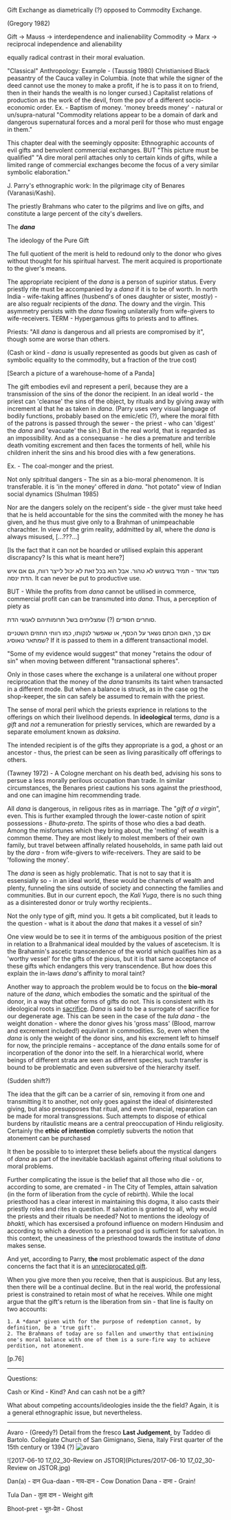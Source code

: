 Gift Exchange as diametrically (?) opposed to Commodity Exchange.

(Gregory 1982)

Gift -> Mauss -> interdependence and inalienability
Commodity -> Marx -> reciprocal independence and alienability

equally radical contrast in their moral evaluation.

"Classical" Anthropology:
Example - (Taussig 1980) Christianised Black peasantry of the Cauca valley in Columbia. (note that while the signer of the deed cannot use the money to make a profit, if he is to pass it on to friend, then in their hands the wealth is no longer cursed.)
Capitalist relations of production as the work of the devil, from the pov of a different socio-economic order.
Ex.  - Baptism of money. 'money breeds money' - natural or un/supra-natural
"Commodity relations appear to be a domain of dark and dangerous supernatural forces and a moral peril for those who must engage in them."

This chapter deal with the seemingly opposite: Ethnographic accounts of evil gifts and benvolent commercial exchanges. 
BUT
"This picture must be qualified"
"A dire moral peril attaches only to certain kinds of gifts, while a limited range of commercial exchanges become the focus of a very similar symbolic elaboration."

J. Parry's ethnographic work:
In the pilgrimage city of Benares (Varanasi/Kashi).

The priestly Brahmans who cater to the pilgrims and live on gifts, and constitute a large percent of the city's dwellers.

The _**dana**_

The ideology of the Pure Gift

The full quotient of the merit is held to redound only to the donor who gives without thought for his spiritual harvest.
The merit acquired is proportionate to the giver's means.

The appropriate recipient of the *dana* is a person of supirior status.
Every priestly rite must be accompanied by a *dana* if it is to be of worth.
In north India - wife-taking affines (husbend's of ones daughter or sister, mostly) - are also regualr recipients of the *dana*. The dowry and the virgin. This asymmetry persists with the *dana* flowing unilaterally from wife-givers to wife-receivers.
TERM - Hypergamous
gifts to priests and to affines. 

Priests: "All *dana* is dangerous and all priests are compromised by it", though some are worse than others.

(Cash or kind - *dana* is usually represented as goods but given as cash of symbolic equality to the commodity, but a fraction of the true cost) 

[Search a picture of a warehouse-home of a Panda]

The gift embodies evil and represent a peril, because they are a transmission of the sins of the donor the recipient.
In an ideal world - the priest can 'cleanse' the sins of the object, by rituals and by giving away with increment al that he as taken in *dana*. (Parry uses very visual language of bodily functions, probably based on the emic/etic (?), where the moral filth of the patrons is passed through the sewer - the priest - who can 'digest' the *dana* and 'evacuate' the sin.)
But in the real world, that is regarded as an impossibility. And as a consequanse - he dies a premature and terrible death vomiting excrement and then faces the torments of hell, while his children inherit the sins and his brood dies with a few generations. 

Ex. - The coal-monger and the priest.

Not only spitritual dangers - The sin as a bio-moral phenomenon. It is transferable. it is 'in the money' offered in *dana*. "hot potato" view of Indian social dynamics (Shulman 1985)

Nor are the dangers solely on the recipent's side - the giver must take heed that he is held accountable for the sins the commited with the money he has given, and he thus must give only to a Brahman of unimpeachable charachter.
In view of the grim reality, addmitted by all, where the *dana* is always misused,  [...???...]

[Is the fact that it can not be hoarded or utilised explain this apperant discrapancy? Is this what is meant here?]

מצד אחד - תמיד בשימוש לא טהור. אבל הוא בכל זאת לא יכול לייצר רווח, גם אם איש הדת ינסה. 
It can never be put to productive use.

BUT - While the profits from *dana* cannot be utilised in commerce, commercial profit can can be transmuted into *dana*.
Thus, a perception of piety as 

סוחרים חסודים (?) שמצליחים בשל תרומותיהם לאנשי הדת.

אם כך, האם הכתם נשאר על הכסף, או שאפשר לנקותו, כמו רווחי החוזים השטניים שמתאר טאוסיג? 
If it is passed to them in a different transactional model.

"Some of my evidence would suggest" that money "retains the odour of sin" when moving between different "transactional spheres".

Only in those cases where the exchange is a unilateral one without proper reciprocation that the money of the *dana* transmits its taint when transacted in a different mode. But when a balance is struck, as in the case og the shop-keeper, the sin can safely be assumed to remain with the priest.

The sense of moral peril which the priests exprience in relations to the offerings on which their livelihood depends.
In **ideological** terms, *dana* is a *gift* and *not* a remuneration for priestly services, which are rewarded by a separate emolument known as *daksina*. 

The intended recipient is of the gifts they appropriate is a god, a ghost or an ancestor - thus, the priest can be seen as living parasitically off offerings to others.

(Tawney 1972) - A Cologne merchant on his death bed, advising his sons to persue a less morally perilous occupation than trade. In similar circumstances, the Benares priest cautions his sons against the priesthood, and one can imagine him recommending trade.

All *dana* is dangerous, in religous rites as in marriage. The "*gift of a virgin*", even. 
This is further exampled through the lower-caste notion of spirit possessions - *Bhuta-preta*. The spirits of those who dies a bad death. Among the misfortunes which they bring about, the 'melting' of wealth is a common theme. 
They are most likely to molest members of their own family, but travel between affinally related households, in same path laid out by the *dara* - from wife-givers to wife-receivers. They are said to be 'following the money'.

The *dana* is seen as higly problematic. That is not to say that it is essensially so - in an ideal world, these would be channels of wealth and plenty, funneling the sins outside of society and connecting the families and communities. But in our current epoch, the *Kali Yuga*, there is no such thing as a disinterested donor or truly worthy recipients..

Not the only type of gift, mind you. It gets a bit complicated, but it leads to the question - what is it about the *dana* that makes it a vessel of sin?

One view would be to see it in terms of the ambiguous position of the priest in relation to a Brahmanical ideal moulded by the values of ascetecism. 
It is the Brahamin's ascetic transcendence of the world which qualifies him as a 'worthy vessel' for the gifts of the pious, but it is that same acceptance of these gifts which endangers this very transcendence. 
But how does this explain the in-laws *dana*'s affinity to moral taint?

Another way to approach the problem would be to focus on the **bio-moral** nature of the *dana*, which embodies the somatic and the spiritual of the donor, in a way that other forms of gifts do not. This is consistent with its ideological roots in <u>sacrifice</u>. *Dana* is said to be a surrogate of sacrifice for our degenerate age. 
This can be seen in the case of the *tula dana* - the weight donation - where the donor gives his 'gross mass' (Blood, marrow and excrement included!) equivilant in commodities. 
So, even when the *dana* is only the weight of the donor sins, and his excrement left to himself for now, the principle remains - acceptance of the *dana* entails some for of incorperation of the donor into the self. In a hierarchical world, where beings of different strata are seen as different species, such transfer is bound to be problematic and even subversive of the hierarchy itself. 

(Sudden shift?)

The idea that the gift can be a carrier of sin, removing it from one and transmitting it to another, not only goes against the ideal of disinterested giving, but also presupposes that ritual, and even financial, reparation can be made for moral transgressions. 
Such attempts to dispose of ethical burdens by ritaulistic means are a central preoccupation of Hindu religiosity. 
Certainly the **ethic of intention** completly subverts the notion that atonement can be purchased

It then be possible to to interpret these beliefs about the mystical dangers of *dana* as part of the inevitable backlash against offering ritual solutions to moral problems. 



Further complicating the issue is the belief that all those who die - or, according to some, are cremated - in The City of Temples, attain salvation (in the form of liberation from the cycle of rebirth). While the local priesthood has a clear interest in maintaining this dogma, it also casts their priestly roles and rites in question. If salvation is granted to all, why would the priests and their rituals be needed? 
Not to mentions the ideology of *bhakti*, which has excersised a profound influence on modern Hindusim and according to which a devotion to a personal god is sufficient for salvation. In this context, the uneasiness of the priesthood towards the institute of *dana* makes sense. 

And yet, according to Parry, **the** most problematic aspect of the *dana* concerns the fact that it is an <u>unreciprocated gift</u>. 

When you give more then you receive, then that is auspicious. But any less, then there will be a continual decline.
But in the real world, the professional priest is constrained to retain most of what he receives.
While one might argue that the gift's return is the liberation from sin - that line is faulty on two accounts:

   	1. A *dana* given with for the purpose of redemption cannot, by definition, be a 'true gift'. 
   	2. The Brahmans of today are so fallen and unworthy that entiwining one's moral balance with one of them is a sure-fire way to achieve perdition, not atonement. 


[p.76]



---

Questions:

Cash or Kind - Kind? And can cash not be a gift?

What about competing accounts/ideologies inside the the field? Again, it is a general ethnographic issue, but nevertheless.

---

Avaro - (Greedy?) 
Detail from the fresco **Last Judgement**, by Taddeo di Bartolo.
Collegiate Church of San Gimignano, Siena, Italy
First quarter of the 15th century or 1394 (?)
![avaro](Pictures/bartolo.jpg)

![2017-06-10 17_02_30-Review on JSTOR](Pictures/2017-06-10 17_02_30-Review on JSTOR.jpg)



Dan(a) - दान
Gua-daan - गाय-दान - Cow Donation
Dana - दाना - Grain!

Tula Dan - तुला दान - Weight gift

Bhoot-pret - भूत-प्रेत - Ghost



